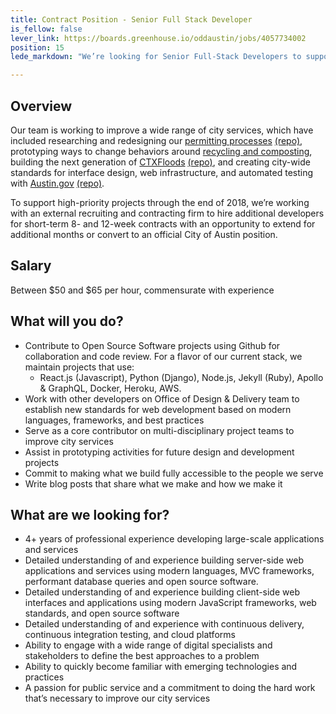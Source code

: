 ```yaml
---
title: Contract Position - Senior Full Stack Developer
is_fellow: false
lever_link: https://boards.greenhouse.io/oddaustin/jobs/4057734002
position: 15
lede_markdown: "We’re looking for Senior Full-Stack Developers to support high-priority projects on 8- to 12-week contracts."

---
```


## Overview

Our team is working to improve a wide range of city services, which have included researching and redesigning our [permitting processes](http://permittingatx.com/) [(repo)](https://github.com/cityofaustin/Residential-Permitting), prototyping ways to change behaviors around [recycling and composting](http://projects.austintexas.io/projects/vision-zero-waste/about/overview/), building the next generation of [CTXFloods](http://floods.austintexas.io/) [(repo)](https://github.com/cityofaustin/ctxfloods), and creating city-wide standards for interface design, web infrastructure, and automated testing with [Austin.gov](https://alpha.austin.gov/) [(repo)](https://github.com/cityofaustin/janis).

To support high-priority projects through the end of 2018, we’re working with an external recruiting and contracting firm to hire additional developers for short-term 8- and 12-week contracts with an opportunity to extend for additional months or convert to an official City of Austin position.

## Salary

Between $50 and $65 per hour, commensurate with experience

## What will you do?

- Contribute to Open Source Software projects using Github for collaboration and code review. For a flavor of our current stack, we maintain projects that use:
  - React.js (Javascript), Python (Django), Node.js, Jekyll (Ruby), Apollo & GraphQL, Docker, Heroku, AWS.
- Work with other developers on Office of Design & Delivery team to establish new standards for web development based on modern languages, frameworks, and best practices
- Serve as a core contributor on multi-disciplinary project teams to improve city services
- Assist in prototyping activities for future design and development projects
- Commit to making what we build fully accessible to the people we serve
- Write blog posts that share what we make and how we make it


## What are we looking for?

- 4+ years of professional experience developing large-scale applications and services
- Detailed understanding of and experience building server-side web applications and services using modern languages, MVC frameworks, performant database queries and open source software.
- Detailed understanding of and experience building client-side web interfaces and applications using modern JavaScript frameworks, web standards, and open source software
- Detailed understanding of and experience with continuous delivery, continuous integration testing, and cloud platforms
- Ability to engage with a wide range of digital specialists and stakeholders to define the best approaches to a problem
- Ability to quickly become familiar with emerging technologies and practices
- A passion for public service and a commitment to doing the hard work that’s necessary to improve our city services

